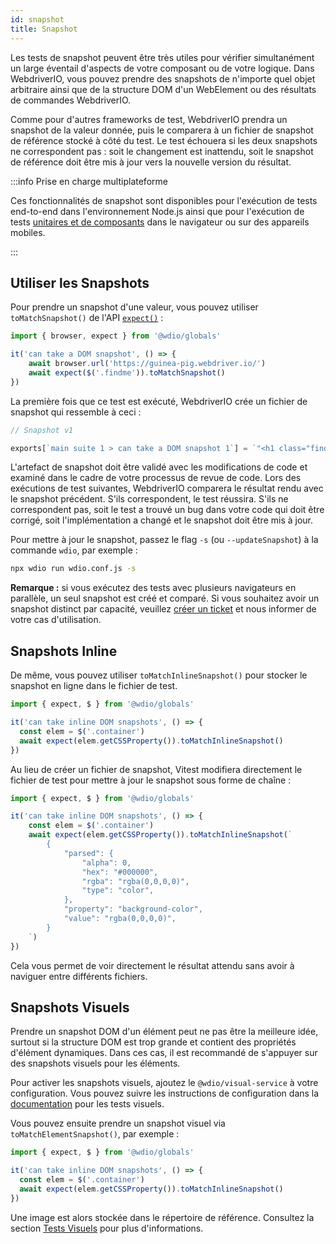 ```yaml
---
id: snapshot
title: Snapshot
---
```


Les tests de snapshot peuvent être très utiles pour vérifier simultanément un large éventail d'aspects de votre composant ou de votre logique. Dans WebdriverIO, vous pouvez prendre des snapshots de n'importe quel objet arbitraire ainsi que de la structure DOM d'un WebElement ou des résultats de commandes WebdriverIO.

Comme pour d'autres frameworks de test, WebdriverIO prendra un snapshot de la valeur donnée, puis le comparera à un fichier de snapshot de référence stocké à côté du test. Le test échouera si les deux snapshots ne correspondent pas : soit le changement est inattendu, soit le snapshot de référence doit être mis à jour vers la nouvelle version du résultat.

:::info Prise en charge multiplateforme

Ces fonctionnalités de snapshot sont disponibles pour l'exécution de tests end-to-end dans l'environnement Node.js ainsi que pour l'exécution de tests [unitaires et de composants](/docs/component-testing) dans le navigateur ou sur des appareils mobiles.

:::

## Utiliser les Snapshots
Pour prendre un snapshot d'une valeur, vous pouvez utiliser `toMatchSnapshot()` de l'API [`expect()`](/docs/api/expect-webdriverio) :

```ts
import { browser, expect } from '@wdio/globals'

it('can take a DOM snapshot', () => {
    await browser.url('https://guinea-pig.webdriver.io/')
    await expect($('.findme')).toMatchSnapshot()
})
```

La première fois que ce test est exécuté, WebdriverIO crée un fichier de snapshot qui ressemble à ceci :

```js
// Snapshot v1

exports[`main suite 1 > can take a DOM snapshot 1`] = `"<h1 class="findme">Test CSS Attributes</h1>"`;
```

L'artefact de snapshot doit être validé avec les modifications de code et examiné dans le cadre de votre processus de revue de code. Lors des exécutions de test suivantes, WebdriverIO comparera le résultat rendu avec le snapshot précédent. S'ils correspondent, le test réussira. S'ils ne correspondent pas, soit le test a trouvé un bug dans votre code qui doit être corrigé, soit l'implémentation a changé et le snapshot doit être mis à jour.

Pour mettre à jour le snapshot, passez le flag `-s` (ou `--updateSnapshot`) à la commande `wdio`, par exemple :

```sh
npx wdio run wdio.conf.js -s
```

__Remarque :__ si vous exécutez des tests avec plusieurs navigateurs en parallèle, un seul snapshot est créé et comparé. Si vous souhaitez avoir un snapshot distinct par capacité, veuillez [créer un ticket](https://github.com/webdriverio/webdriverio/issues/new?assignees=&labels=Idea+%F0%9F%92%A1%2CNeeds+Triaging+%E2%8F%B3&projects=&template=feature-request.yml&title=%5B%F0%9F%92%A1+Feature%5D%3A+%3Ctitle%3E) et nous informer de votre cas d'utilisation.

## Snapshots Inline

De même, vous pouvez utiliser `toMatchInlineSnapshot()` pour stocker le snapshot en ligne dans le fichier de test.

```ts
import { expect, $ } from '@wdio/globals'

it('can take inline DOM snapshots', () => {
  const elem = $('.container')
  await expect(elem.getCSSProperty()).toMatchInlineSnapshot()
})
```

Au lieu de créer un fichier de snapshot, Vitest modifiera directement le fichier de test pour mettre à jour le snapshot sous forme de chaîne :

```ts
import { expect, $ } from '@wdio/globals'

it('can take inline DOM snapshots', () => {
    const elem = $('.container')
    await expect(elem.getCSSProperty()).toMatchInlineSnapshot(`
        {
            "parsed": {
                "alpha": 0,
                "hex": "#000000",
                "rgba": "rgba(0,0,0,0)",
                "type": "color",
            },
            "property": "background-color",
            "value": "rgba(0,0,0,0)",
        }
    `)
})
```

Cela vous permet de voir directement le résultat attendu sans avoir à naviguer entre différents fichiers.

## Snapshots Visuels

Prendre un snapshot DOM d'un élément peut ne pas être la meilleure idée, surtout si la structure DOM est trop grande et contient des propriétés d'élément dynamiques. Dans ces cas, il est recommandé de s'appuyer sur des snapshots visuels pour les éléments.

Pour activer les snapshots visuels, ajoutez le `@wdio/visual-service` à votre configuration. Vous pouvez suivre les instructions de configuration dans la [documentation](/docs/visual-testing#installation) pour les tests visuels.

Vous pouvez ensuite prendre un snapshot visuel via `toMatchElementSnapshot()`, par exemple :

```ts
import { expect, $ } from '@wdio/globals'

it('can take inline DOM snapshots', () => {
  const elem = $('.container')
  await expect(elem.getCSSProperty()).toMatchInlineSnapshot()
})
```

Une image est alors stockée dans le répertoire de référence. Consultez la section [Tests Visuels](/docs/visual-testing) pour plus d'informations.